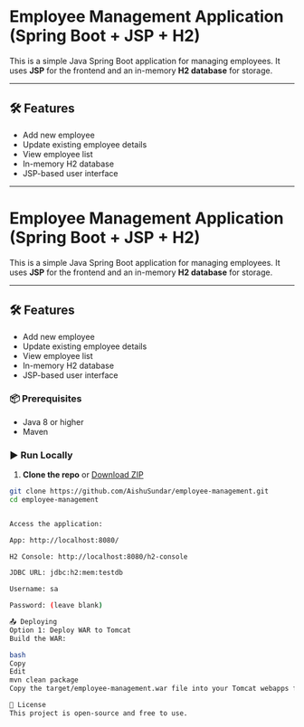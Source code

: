 # Employee Management Application (Spring Boot + JSP + H2)

This is a simple Java Spring Boot application for managing employees. It uses **JSP** for the frontend and an in-memory **H2 database** for storage.

---

## 🛠 Features

- Add new employee  
- Update existing employee details  
- View employee list  
- In-memory H2 database  
- JSP-based user interface  

---

# Employee Management Application (Spring Boot + JSP + H2)

This is a simple Java Spring Boot application for managing employees. It uses **JSP** for the frontend and an in-memory **H2 database** for storage.

---

## 🛠 Features

- Add new employee  
- Update existing employee details  
- View employee list  
- In-memory H2 database  
- JSP-based user interface  


### 📦 Prerequisites

- Java 8 or higher  
- Maven  


### ▶️ Run Locally

1. **Clone the repo** or [Download ZIP](https://github.com/AishuSundar/employee-management)

```bash
git clone https://github.com/AishuSundar/employee-management.git
cd employee-management


Access the application:

App: http://localhost:8080/

H2 Console: http://localhost:8080/h2-console

JDBC URL: jdbc:h2:mem:testdb

Username: sa

Password: (leave blank)

📤 Deploying
Option 1: Deploy WAR to Tomcat
Build the WAR:

bash
Copy
Edit
mvn clean package
Copy the target/employee-management.war file into your Tomcat webapps folder and start Tomcat.

📄 License
This project is open-source and free to use.
